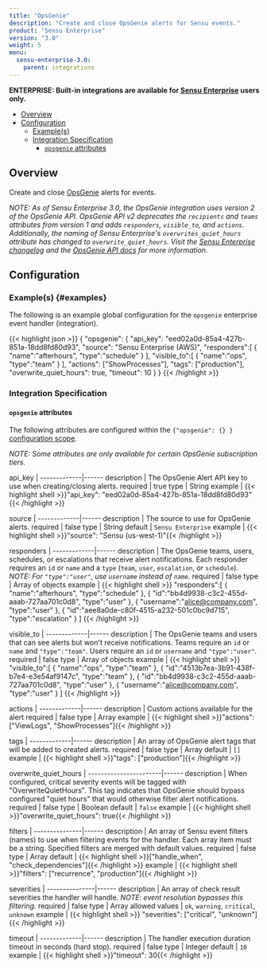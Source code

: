 ```yaml
---
title: "OpsGenie"
description: "Create and close OpsGenie alerts for Sensu events."
product: "Sensu Enterprise"
version: "3.0"
weight: 5
menu:
  sensu-enterprise-3.0:
    parent: integrations
---
```

**ENTERPRISE: Built-in integrations are available for [Sensu Enterprise][1]
users only.**

- [Overview](#overview)
- [Configuration](#configuration)
  - [Example(s)](#examples)
  - [Integration Specification](#integration-specification)
    - [`opsgenie` attributes](#opsgenie-attributes)

## Overview

Create and close [OpsGenie][2] alerts for events.

_NOTE: As of Sensu Enterprise 3.0, the OpsGenie integration uses version 2 of the OpsGenie API.
OpsGenie API v2 deprecates the `recipients` and `teams` attributes from version 1 and adds `responders`, `visible_to`, and `actions`.
Additionally, the naming of Sensu Enterprise's `overwrites_quiet_hours` attribute has changed to `overwrite_quiet_hours`.
Visit the [Sensu Enterprise changelog][4] and the [OpsGenie API docs][5] for more information._

## Configuration

### Example(s) {#examples}

The following is an example global configuration for the `opsgenie` enterprise
event handler (integration).

{{< highlight json >}}
{
  "opsgenie": {
    "api_key": "eed02a0d-85a4-427b-851a-18dd8fd80d93",
    "source": "Sensu Enterprise (AWS)",
    "responders":[
      {
        "name":"afterhours",
        "type":"schedule"
      }
    ],
    "visible_to":[
      {
        "name":"ops",
        "type":"team"
      }
    ],
    "actions": ["ShowProcesses"],
    "tags": ["production"],
    "overwrite_quiet_hours": true,
    "timeout": 10
  }
}
{{< /highlight >}}

### Integration Specification

#### `opsgenie` attributes

The following attributes are configured within the `{"opsgenie": {} }`
[configuration scope][3].

_NOTE: Some attributes are only available for certain OpsGenie subscription tiers._

api_key      | 
-------------|------
description  | The OpsGenie Alert API key to use when creating/closing alerts.
required     | true
type         | String
example      | {{< highlight shell >}}"api_key": "eed02a0d-85a4-427b-851a-18dd8fd80d93"{{< /highlight >}}

source       | 
-------------|------
description  | The source to use for OpsGenie alerts.
required     | false
type         | String
default      | `Sensu Enterprise`
example      | {{< highlight shell >}}"source": "Sensu (us-west-1)"{{< /highlight >}}

responders   | 
-------------|------
description  | The OpsGenie teams, users, schedules, or escalations that receive alert notifications. Each responder requires an `id` or `name` and a `type` (`team`, `user`, `escalation`, or `schedule`). _NOTE: For `"type":"user"`, use `username` instead of `name`._
required     | false
type         | Array of objects
example      | {{< highlight shell >}}
"responders":[
  {
    "name":"afterhours",
    "type":"schedule"
  },
  {
    "id":"bb4d9938-c3c2-455d-aaab-727aa701c0d8",
    "type":"user"
  },
  {
    "username":"alice@company.com",
    "type":"user"
  },
  {
    "id":"aee8a0de-c80f-4515-a232-501c0bc9d715",
    "type":"escalation"
  }
]
{{< /highlight >}}

visible_to   | 
-------------|------
description  | The OpsGenie teams and users that can see alerts but won't receive notifications. Teams require an `id` or `name` and `"type":"team"`. Users require an `id` or `username` and `"type":"user"`.
required     | false
type         | Array of objects
example      | {{< highlight shell >}}
"visible_to":[
  {
    "name":"ops",
    "type":"team"
  },
  {
    "id":"4513b7ea-3b91-438f-b7e4-e3e54af9147c",
    "type":"team"
  },
  {
    "id":"bb4d9938-c3c2-455d-aaab-727aa701c0d8",
    "type":"user"
  },
  {
    "username":"alice@company.com",
    "type":"user"
  }
]
{{< /highlight >}}

actions      | 
-------------|------
description  | Custom actions available for the alert
required     | false
type         | Array
example      | {{< highlight shell >}}"actions": ["ViewLogs", "ShowProcesses"]{{< /highlight >}}

tags         | 
-------------|------
description  | An array of OpsGenie alert tags that will be added to created alerts.
required     | false
type         | Array
default      | `[]`
example      | {{< highlight shell >}}"tags": ["production"]{{< /highlight >}}

overwrite_quiet_hours  | 
-----------------------|------
description            | When configured, critical severity events will be tagged with "OverwriteQuietHours". This tag indicates that OpsGenie should bypass configured "quiet hours" that would otherwise filter alert notifications.
required               | false
type                   | Boolean
default                | `false`
example                | {{< highlight shell >}}"overwrite_quiet_hours": true{{< /highlight >}}

filters        | 
---------------|------
description    | An array of Sensu event filters (names) to use when filtering events for the handler. Each array item must be a string. Specified filters are merged with default values.
required       | false
type           | Array
default        | {{< highlight shell >}}["handle_when", "check_dependencies"]{{< /highlight >}}
example        | {{< highlight shell >}}"filters": ["recurrence", "production"]{{< /highlight >}}

severities     | 
---------------|------
description    | An array of check result severities the handler will handle. _NOTE: event resolution bypasses this filtering._
required       | false
type           | Array
allowed values | `ok`, `warning`, `critical`, `unknown`
example        | {{< highlight shell >}} "severities": ["critical", "unknown"]{{< /highlight >}}

timeout      | 
-------------|------
description  | The handler execution duration timeout in seconds (hard stop).
required     | false
type         | Integer
default      | `10`
example      | {{< highlight shell >}}"timeout": 30{{< /highlight >}}


[?]:  #
[1]:  /sensu-enterprise
[2]:  https://www.opsgenie.com?ref=sensu-enterprise
[3]: /sensu-core/1.2/reference/configuration#configuration-scopes
[4]: ../../changelog
[5]: https://docs.opsgenie.com/docs/alert-api
